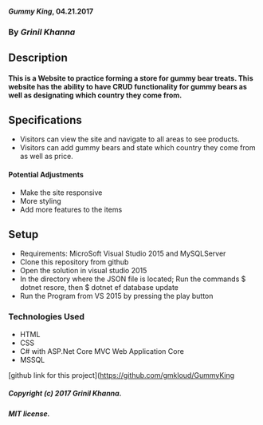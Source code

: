 #### _Gummy King_, 04.21.2017

### By _Grinil Khanna_

## Description

#### This is a Website to practice forming a store for gummy bear treats. This website has the ability to have CRUD functionality for gummy bears as well as designating which country they come from.

## Specifications

* Visitors can view the site and navigate to all areas to see products. 
* Visitors can add gummy bears and state which country they come from as well as price.

#### Potential Adjustments

* Make the site responsive
* More styling
* Add more features to the items

## Setup
* Requirements: MicroSoft Visual Studio 2015 and MySQLServer
* Clone this repository from github
* Open the solution in visual studio 2015
* In the directory where the JSON file is located; Run the commands $ dotnet resore, then $ dotnet ef database update
* Run the Program from VS 2015 by pressing the play button

### Technologies Used

* HTML
* CSS
* C# with ASP.Net Core MVC Web Application Core
* MSSQL

[github link for this project](https://github.com/gmkloud/GummyKing

##### Copyright (c) 2017 Grinil Khanna.

##### MIT license.
